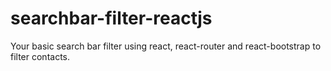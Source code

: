 # searchbar-filter-reactjs
Your basic search bar filter using react, react-router and react-bootstrap to filter contacts.
